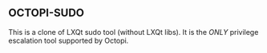 ## OCTOPI-SUDO

This is a clone of LXQt sudo tool (without LXQt libs). It is the *ONLY* privilege escalation tool supported by Octopi.
